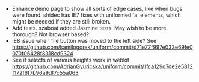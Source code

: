 * Enhance demo page to show all sorts of edge cases, like when bugs were found.  shidec has IE7 fixes with uniformed 'a' elements, which might be needed if they are still broken.
* Add tests.  szaboat added Jasmine tests.  May wish to be more thorough? Not browser based?
* IE8 issue when file button was moved to the left side?  See https://github.com/kamilogorek/uniform/commit/d71e77f997e033e69fe0070f06428f8318cd9324
* See if selects of various heights work in webkit https://github.com/AdrianGyuricska/uniform/commit/1fca129d7de2e5812f172f6f7b96a9df7c55a063
